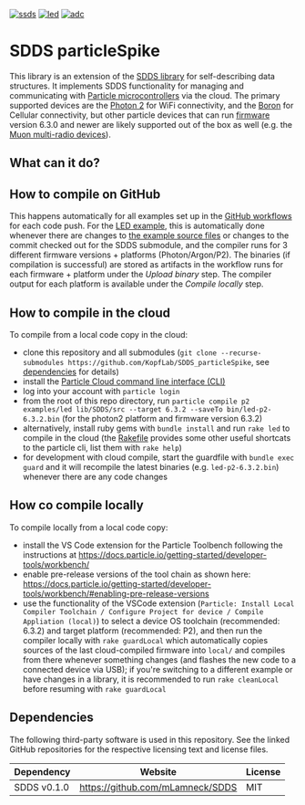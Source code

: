 [![ssds](https://github.com/KopfLab/SDDS_particleSpike/actions/workflows/compile-sdds.yaml/badge.svg?branch=main)](https://github.com/KopfLab/SDDS_particleSpike/actions/workflows/compile-sdds.yaml)
[![led](https://github.com/KopfLab/SDDS_particleSpike/actions/workflows/compile-led.yaml/badge.svg?branch=main)](https://github.com/KopfLab/SDDS_particleSpike/actions/workflows/compile-led.yaml)
[![adc](https://github.com/KopfLab/SDDS_particleSpike/actions/workflows/compile-adc.yaml/badge.svg?branch=main)](https://github.com/KopfLab/SDDS_particleSpike/actions/workflows/compile-adc.yaml)

# SDDS particleSpike

This library is an extension of the [SDDS library](https://github.com/mLamneck/SDDS) for self-describing data structures. It implements SDDS functionality for managing and communicating with [Particle microcontrollers](https://store.particle.io) via the cloud. The primary supported devices are the [Photon 2](https://store.particle.io/collections/wifi/products/photon-2) for WiFi connectivity, and the [Boron](https://store.particle.io/collections/cellular/products/boron-lte-cat-m1-noram-with-ethersim-4th-gen) for Cellular connectivity, but other particle devices that can run [firmware](https://docs.particle.io/reference/device-os/versions) version 6.3.0 and newer are likely supported out of the box as well (e.g. the [Muon multi-radio devices](https://store.particle.io/collections/multiradio-satellite-lorawan)).

## What can it do?



## How to compile on GitHub

This happens automatically for all examples set up in the [GitHub workflows](.github/workflows) for each code push. For the [LED example](../../actions/workflows/compile-led.yaml), this is automatically done whenever there are changes to [the example source files](examples/led/src) or changes to the commit checked out for the SDDS submodule, and the compiler runs for 3 different firmware versions + platforms (Photon/Argon/P2). The binaries (if compilation is successful) are stored as artifacts in the workflow runs for each firmware + platform under the *Upload binary* step. The compiler output for each platform is available under the *Compile locally* step.

## How to compile in the cloud

To compile from a local code copy in the cloud:

 - clone this repository and all submodules (`git clone --recurse-submodules https://github.com/KopfLab/SDDS_particleSpike`, see [dependencies](#dependencies) for details)
 - install the [Particle Cloud command line interface (CLI)](https://github.com/spark/particle-cli)
 - log into your account with `particle login`
 - from the root of this repo directory, run `particle compile p2 examples/led lib/SDDS/src --target 6.3.2 --saveTo bin/led-p2-6.3.2.bin` (for the photon2 platform and firmware version 6.3.2)
 - alternatively, install ruby gems with `bundle install` and run `rake led` to compile in the cloud (the [Rakefile](Rakefile) provides some other useful shortcats to the particle cli, list them with `rake help`)
 - for development with cloud compile, start the guardfile with `bundle exec guard` and it will recompile the latest binaries (e.g. `led-p2-6.3.2.bin`) whenever there are any code changes

## How co compile locally

To compile locally from a local code copy:

 - install the VS Code extension for the Particle Toolbench following the instructions at https://docs.particle.io/getting-started/developer-tools/workbench/
 - enable pre-release versions of the tool chain as shown here: https://docs.particle.io/getting-started/developer-tools/workbench/#enabling-pre-release-versions
 - use the functionality of the VSCode extension (`Particle: Install Local Compiler Toolchain / Configure Project for device / Compile Appliation (local)`) to select a device OS toolchain (recommended: 6.3.2) and target platform (recommended: P2), and then run the compiler locally with `rake guardLocal` which automatically copies sources of the last cloud-compiled firmware into `local/` and compiles from there whenever something changes (and flashes the new code to a connected device via USB); if you're switching to a different example or have changes in a library, it is recommended to run `rake cleanLocal` before resuming with `rake guardLocal`
 
## Dependencies

The following third-party software is used in this repository. See the linked GitHub repositories for the respective licensing text and license files.

| **Dependency**    | **Website**                               | **License** |
|-------------------|-------------------------------------------|-------------|
| SDDS v0.1.0       | https://github.com/mLamneck/SDDS          | MIT         |




